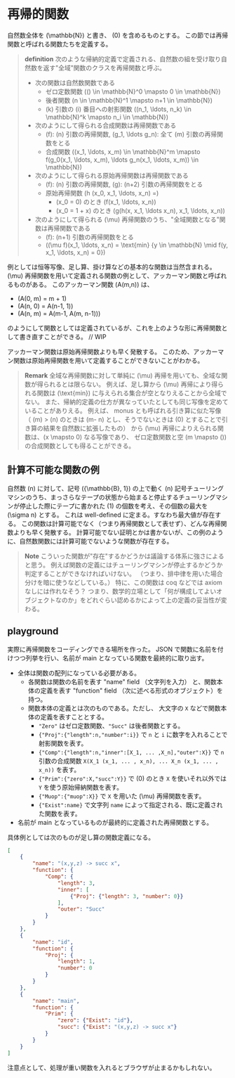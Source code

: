 # 再帰的関数
自然数全体を \(\mathbb{N}\) と書き、 \(0\) を含めるものとする。
この節では再帰関数と呼ばれる関数たちを定義する。

> **definition**
> 次のような帰納的定義で定義される、自然数の組を受け取り自然数を返す"全域"関数のクラスを再帰関数と呼ぶ。
> - 次の関数は自然数関数である
>   - ゼロ定数関数 \(() \in \mathbb{N}^0 \mapsto 0 \in \mathbb{N}\)
>   - 後者関数 \(n \in \mathbb{N}^1 \mapsto n+1 \in \mathbb{N}\)
>   - \(k\) 引数の \(i\) 番目への射影関数 \((n_1, \ldots, n_k) \in \mathbb{N}^k \mapsto n_i \in \mathbb{N}\)
> - 次のようにして得られる合成関数は再帰関数である
>   - \(f\): \(n\) 引数の再帰関数, \(g_1, \ldots g_n\): 全て \(m\) 引数の再帰関数をとる
>   - 合成関数 \((x_1, \ldots, x_m) \in \mathbb{N}^m \mapsto f(g_0(x_1, \ldots, x_m), \ldots g_n(x_1, \ldots, x_m)) \in \mathbb{N}\)
> - 次のようにして得られる原始再帰関数は再帰関数である
>   - \(f\): \(n\) 引数の再帰関数, \(g\): \(n+2\) 引数の再帰関数をとる
>   - 原始再帰関数 \(h (x_0, x_1, \ldots, x_n) =\)
>       - \(x_0 = 0\) のとき \(f(x_1, \ldots, x_n)\)
>       - \(x_0 = 1 + x\) のとき \(g(h(x, x_1, \ldots x_n), x_1, \ldots, x_n)\)
> - 次のようにして得られる \(\mu\) 再帰関数のうち、"全域関数となる"関数は再帰関数である
>   - \(f\): \(n+1\) 引数の再帰関数をとる
>   - \((\mu f)(x_1, \ldots, x_n) = \text{min} \{y \in \mathbb{N} \mid f(y, x_1, \ldots, x_n) = 0\}\)

例としては恒等写像、足し算、掛け算などの基本的な関数は当然含まれる。
\(\mu\) 再帰関数を用いて定義される関数の例として、アッカーマン関数と呼ばれるものがある。
このアッカーマン関数 \(A(m,n)\) は、

- \(A(0, m) = m + 1\)
- \(A(n, 0) = A(n-1, 1)\)
- \(A(n, m) = A(m-1, A(m, n-1))\)

のようにして関数としては定義されているが、これを上のような形に再帰関数として書き直すことができる。
// WIP

アッカーマン関数は原始再帰関数よりも早く発散する。
このため、アッカーマン関数は原始再帰関数を用いて定義することができないことがわかる。

> **Remark**
> 全域な再帰関数に対して単純に \(\mu\) 再帰を用いても、全域な関数が得られるとは限らない。
> 例えば、足し算から \(\mu\) 再帰により得られる関数は \(\text{min}\) に与えられる集合が空となりえることから全域でない。
> また、帰納的定義の仕方が異なっていたとしても同じ写像を定めていることがありえる。
> 例えば、 monus とも呼ばれる引き算に似た写像
>（ \(m\) > \(n\) のときは \(m- n\) とし、そうでないときは \(0\) とすることで引き算の結果を自然数に拡張したもの）
> から \(\mu\) 再帰によりえられる関数は、\(x \mapsto 0\) なる写像であり、
> ゼロ定数関数と空 \(m \mapsto ()\) の合成関数としても得ることができる。

## 計算不可能な関数の例
自然数 \(n\) に対して、記号 \(\{\mathbb{B}, 1}\) の上で動く \(n\) 記号チューリングマシンのうち、まっさらなテープの状態から始まると停止するチューリングマシンが停止した際にテープに書かれた \(1\) の個数を考え、その個数の最大を \(\sigma n\) とする。
これは well-defined に定まる。すなわち最大値が存在する。
この関数は計算可能でなく（つまり再帰関数として表せず）、どんな再帰関数よりも早く発散する。
計算可能でない証明とかは書かないが、この例のように、自然数関数には計算可能でないような関数が存在する。

> **Note**
> こういった関数が"存在"するかどうかは議論する体系に強さによると思う。
> 例えば関数の定義にはチューリングマシンが停止するかどうか判定することができなければいけない。
> （つまり、排中律を用いた場合分けを暗に使うなどしている。）
> 特に、この関数は coq などでは axiom なしには作れなそう？
> つまり、数学的立場として「何が構成してよいオブジェクトなのか」をどれぐらい認めるかによって上の定義の妥当性が変わる。

## playground

実際に再帰関数をコーディングできる場所を作った。
JSON で関数に名前を付けつつ列挙を行い、名前が main となっている関数を最終的に取り出す。

- 全体は関数の配列になっている必要がある。
    - 各関数は関数の名前を表す "name" field （文字列を入力） と、関数本体の定義を表す "function" field （次に述べる形式のオブジェクト）を持つ。
    - 関数本体の定義とは次のものである。ただし、 大文字の `X` などで関数本体の定義を表すこととする。
        - `"Zero"` はゼロ定数関数、`"Succ"` は後者関数とする。
        - `{"Proj":{"length":n,"number":i}}` で `n` と `i` に数字を入れることで射影関数を表す。
        - `{"Comp":{"length":n,"inner":[X_1, ... ,X_n],"outer":X}}` で `n` 引数の合成関数 `X(X_1 (x_1, ... , x_n), ... X_n (x_1, ... , x_n))` を表す。
        - `{"Prim":{"zero":X,"succ":Y}}` で \(0\) のとき `X` を使いそれ以外では `Y` を使う原始帰納関数を表す。
        - `{"Muop":{"muop":X}}` で `X` を用いた \(\mu\) 再帰関数を表す。
        - `{"Exist":name}` で文字列 `name` によって指定される、既に定義された関数を表す。
- 名前が main となっているものが最終的に定義された再帰関数とする。

具体例としては次のものが足し算の関数定義になる。
```json
[
    {
        "name": "(x,y,z) -> succ x",
        "function": {
            "Comp": {
                "length": 3,
                "inner": [
                    {"Proj": {"length": 3, "number": 0}}
                ],
                "outer": "Succ"
            }
        }
    },
    {
        "name": "id",
        "function": {
            "Proj": {
                "length": 1,
                "number": 0
            }
        }
    },
    {
        "name": "main",
        "function": {
            "Prim": {
                "zero": {"Exist": "id"},
                "succ": {"Exist": "(x,y,z) -> succ x"}
            }
        }
    }
]
```

注意点として、処理が重い関数を入れるとブラウザが止まるかもしれない。

<component id="recursive_function_playground">
